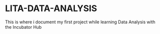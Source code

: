# LITA-DATA-ANALYSIS
This is where i document my first project  while learning Data Analysis with the Incubator Hub
